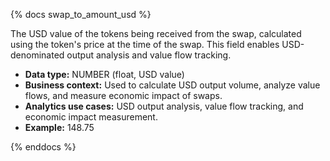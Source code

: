 {% docs swap_to_amount_usd %}

The USD value of the tokens being received from the swap, calculated using the token's price at the time of the swap. This field enables USD-denominated output analysis and value flow tracking.

- **Data type:** NUMBER (float, USD value)
- **Business context:** Used to calculate USD output volume, analyze value flows, and measure economic impact of swaps.
- **Analytics use cases:** USD output analysis, value flow tracking, and economic impact measurement.
- **Example:** 148.75

{% enddocs %} 